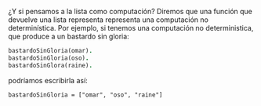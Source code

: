 ¿Y si pensamos a la lista como computación? Diremos que una función que devuelve una lista representa representa una computación no determinística. Por ejemplo, si tenemos una computación no deterministica, que produce a un bastardo sin gloria:

```prolog
bastardoSinGloria(omar).
bastardoSinGloria(oso).
bastardoSinGlora(raine).
```

podríamos escribirla así:

```
bastardoSinGloria = ["omar", "oso", "raine"]
```
